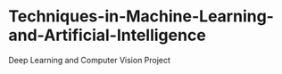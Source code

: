 # Techniques-in-Machine-Learning-and-Artificial-Intelligence
 Deep Learning and Computer Vision Project
